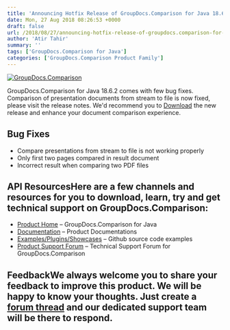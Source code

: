 ```yaml
---
title: 'Announcing Hotfix Release of GroupDocs.Comparison for Java 18.6.2'
date: Mon, 27 Aug 2018 08:26:53 +0000
draft: false
url: /2018/08/27/announcing-hotfix-release-of-groupdocs.comparison-for-java-18.6.2/
author: 'Atir Tahir'
summary: ''
tags: ['GroupDocs.Comparison for Java']
categories: ['GroupDocs.Comparison Product Family']
---
```


[![GroupDocs.Comparison](https://blog.groupdocs.com/wp-content/uploads/sites/4/2016/09/java-comparison-logo.png)](https://www.groupdocs.com/products/comparison/java)

GroupDocs.Comparison for Java 18.6.2 comes with few bug fixes. Comparison of presentation documents from stream to file is now fixed, please visit the release notes. We'd recommend you to [Download](https://downloads.groupdocs.com/comparison/java) the new release and enhance your document comparison experience.

## Bug Fixes

*   Compare presentations from stream to file is not working properly
*   Only first two pages compared in result document
*   Incorrect result when comparing two PDF files

## API ResourcesHere are a few channels and resources for you to download, learn, try and get technical support on GroupDocs.Comparison:

*   [Product Home](https://products.groupdocs.com/comparison/java "Product Home") – GroupDocs.Comparison for Java
*   [Documentation](https://docs.groupdocs.com/display/comparisonjava/Home "Documentation") – Product Documentations
*   [Examples/Plugins/Showcases](https://github.com/groupdocs-comparison/GroupDocs.Comparison-for-Java "Examples/Plugins/Showcases") – Github source code examples
*   [Product Support Forum](https://forum.groupdocs.com/c/comparison "Product Support Forum") – Technical Support Forum for GroupDocs.Comparison

## FeedbackWe always welcome you to share your feedback to improve this product. We will be happy to know your thoughts. Just create a [forum thread](https://forum.groupdocs.com/c/comparison) and our dedicated support team will be there to respond.





